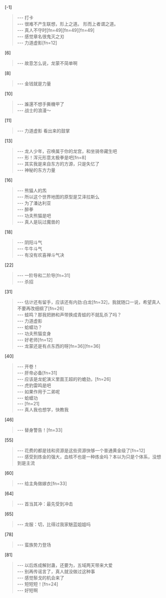 
[-1] 
>--- 打卡<br>
>--- 很难不产生联想，形上之道。
形而上者谓之道。<br>
>--- 真人不守时[fn=49][fn=49][fn=49]<br>
>--- 感觉章名很鬼灭之刃<br>
>--- 力道虚影[fn=12]<br>

[6] 
>--- 故意怎么说，龙蒙不简单啊<br>

[8] 
>--- 金钱就是力量<br>

[10] 
>--- 誰還不想手撕機甲了<br>
>--- 战士的浪漫～<br>

[11] 
>--- 力道虚影 看出来的鼓掌<br>

[13] 
>--- 龙人少年，召唤属于你的龙宫，和坐骑帝藏生吧<br>
>--- 形！浑元形意太极拳是吧[fn=8]<br>
>--- 其实我是来自东方的方源，只是失忆了<br>
>--- 神秘的东方力量<br>

[16] 
>--- 熊猫人的炁<br>
>--- 所以这个世界地图的原型是艾泽拉斯么<br>
>--- 为了潘达利亚<br>
>--- 醉拳<br>
>--- 功夫熊猫是吧<br>
>--- 真人是玩过魔兽的<br>

[18] 
>--- 阴阳斗气<br>
>--- 牛牛斗气<br>
>--- 有没有欢喜禅斗气决<br>

[22] 
>--- 一阶导和二阶导[fn=31]<br>
>--- 杀招<br>

[31] 
>--- 估计还有留手，应该还有内劲:白龙[fn=32]，我就随口一说，希望真人不要再改细纲了[fn=26]<br>
>--- 蛙鸣？那我把肺和声带换成青蛙的不就乱杀了吗？<br>
>--- 力道虚影<br>
>--- 蛤蟆功？<br>
>--- 功夫熊猫变身<br>
>--- 好老师[fn=12]<br>
>--- 龙蒙还是有点东西的呀[fn=36][fn=36]<br>

[40] 
>--- 开卷！<br>
>--- 肝帝必备[fn=31]<br>
>--- 应该是龙蛇演义里面王超的钓蟾劲，[fn=26]<br>
>--- 虎豹雷鸣是吧<br>
>--- 如果作用于二弟呢<br>
>--- 蛤蟆功<br>
>--- [fn=21]<br>
>--- 真人我也想学，快教我<br>

[46] 
>--- 替身警告！[fn=33]<br>

[55] 
>--- 花费的都是钱和资源是这些资源快够一个普通黄金级了[fn=12]<br>
>--- 感受到炼金的强大，血核不也是一种炼金吗？本以为只是个体系，没想到是主流<br>

[60] 
>--- 给主角做嫁衣[fn=33]<br>

[64] 
>--- 首当其冲：最先受到冲击<br>

[65] 
>--- 龙服：切，比得过我家魅蓝姐姐吗<br>

[78] 
>--- 蛮族势力登场<br>

[81] 
>--- 以后炼成解封蛊，还要为，五域两天带来大爱<br>
>--- 别再传谣言了，真人就没做过这种事<br>
>--- 感觉鬃戈的机会来了<br>
>--- 短短短！[fn=24]<br>
>--- 好短啊<br>

